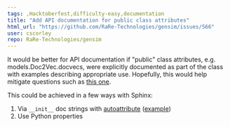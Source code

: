 ```yaml
---
tags: ,Hacktoberfest,difficulty-easy,documentation
title: "Add API documentation for public class attributes"
html_url: "https://github.com/RaRe-Technologies/gensim/issues/566"
user: cscorley
repo: RaRe-Technologies/gensim
---
```


It would be better for API documentation if "public" class attributes, e.g. models.Doc2Vec.docvecs, were explicitly documented as part of the class with examples describing appropriate use. Hopefully, this would help mitigate questions such as [this one](https://groups.google.com/forum/#!topic/gensim/JRYhCt10AMw).

This could be achieved in a few ways with Sphinx:
1. Via `__init__` doc strings with [autoattribute](http://sphinx-doc.org/ext/autodoc.html#directive-autoattribute) ([example](http://stackoverflow.com/a/6061254))
2. Use Python properties
